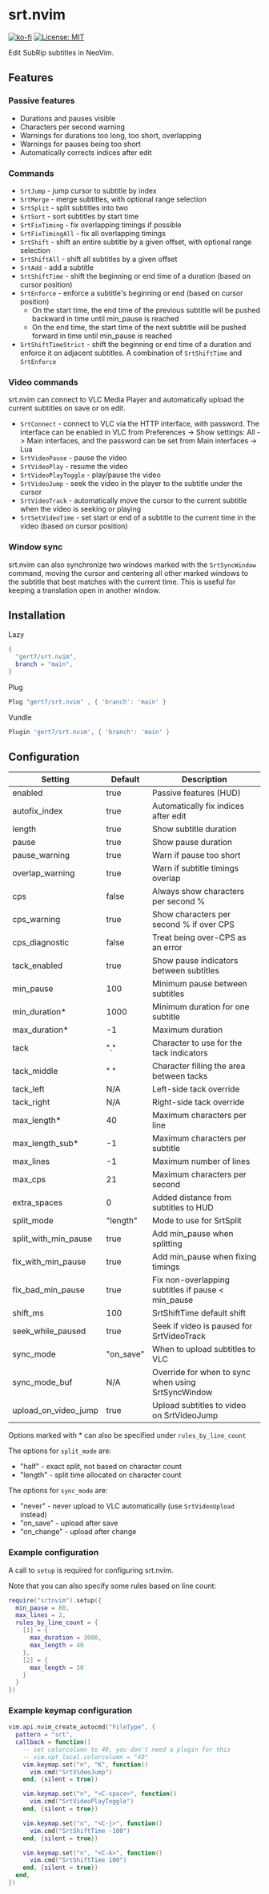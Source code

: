 # srt.nvim

[![ko-fi](https://ko-fi.com/img/githubbutton_sm.svg)](https://ko-fi.com/N4N116CYI2)
[![License: MIT](https://img.shields.io/badge/License-MIT-yellow.svg)](https://opensource.org/licenses/MIT)

Edit SubRip subtitles in NeoVim.

## Features

### Passive features

- Durations and pauses visible
- Characters per second warning
- Warnings for durations too long, too short, overlapping
- Warnings for pauses being too short
- Automatically corrects indices after edit

### Commands

- `SrtJump` - jump cursor to subtitle by index
- `SrtMerge` - merge subtitles, with optional range selection
- `SrtSplit` - split subtitles into two
- `SrtSort` - sort subtitles by start time
- `SrtFixTiming` - fix overlapping timings if possible
- `SrtFixTimingAll` - fix all overlapping timings
- `SrtShift` - shift an entire subtitle by a given offset, with optional range
selection
- `SrtShiftAll` - shift all subtitles by a given offset
- `SrtAdd` - add a subtitle
- `SrtShiftTime` - shift the beginning or end time of a duration (based on 
cursor position)
- `SrtEnforce` - enforce a subtitle's beginning or end (based on cursor
position)
  - On the start time, the end time of the previous subtitle will be pushed
  backward in time until min_pause is reached
  - On the end time, the start time of the next subtitle will be pushed
  forward in time until min_pause is reached
- `SrtShiftTimeStrict` - shift the beginning or end time of a duration and
enforce it on adjacent subtitles. A combination of `SrtShiftTime` and
`SrtEnforce`

### Video commands

srt.nvim can connect to VLC Media Player and automatically upload the current
subtitles on save or on edit.

- `SrtConnect` - connect to VLC via the HTTP interface, with password. The
interface can be enabled in VLC from Preferences -> Show settings: All -> Main
interfaces, and the password can be set from Main interfaces -> Lua
- `SrtVideoPause` - pause the video
- `SrtVideoPlay` - resume the video
- `SrtVideoPlayToggle` - play/pause the video
- `SrtVideoJump` - seek the video in the player to the subtitle under the cursor
- `SrtVideoTrack` - automatically move the cursor to the current subtitle when
the video is seeking or playing
- `SrtSetVideoTime` - set start or end of a subtitle to the current time in the video (based on
cursor position)

### Window sync

srt.nvim can also synchronize two windows marked with the `SrtSyncWindow`
command, moving the cursor and centering all other marked windows to the
subtitle that best matches with the current time. This is useful for keeping a
translation open in another window.

## Installation 

Lazy
```lua
{
  "gert7/srt.nvim", 
  branch = "main",
}
```

Plug
```lua
Plug "gert7/srt.nvim" , { 'branch': 'main' }
```

Vundle
```lua
Plugin 'gert7/srt.nvim', { 'branch': 'main' }
```

## Configuration

| Setting              | Default   | Description                                        |
| -------------------- | --------- | -------------------------------------------------- |
| enabled              | true      | Passive features (HUD)                             |
| autofix_index        | true      | Automatically fix indices after edit               |
| length               | true      | Show subtitle duration                             |
| pause                | true      | Show pause duration                                |
| pause_warning        | true      | Warn if pause too short                            |
| overlap_warning      | true      | Warn if subtitle timings overlap                   |
| cps                  | false     | Always show characters per second %                |
| cps_warning          | true      | Show characters per second % if over CPS           |
| cps_diagnostic       | false     | Treat being over-CPS as an error                   |
| tack_enabled         | true      | Show pause indicators between subtitles            |
| min_pause            | 100       | Minimum pause between subtitles                    |
| min_duration*        | 1000      | Minimum duration for one subtitle                  |
| max_duration*        | -1        | Maximum duration                                   |
| tack                 | "."       | Character to use for the tack indicators           |
| tack_middle          | " "       | Character filling the area between tacks           |
| tack_left            | N/A       | Left-side tack override                            |
| tack_right           | N/A       | Right-side tack override                           |
| max_length*          | 40        | Maximum characters per line                        |
| max_length_sub*      | -1        | Maximum characters per subtitle                    |
| max_lines            | -1        | Maximum number of lines                            |
| max_cps              | 21        | Maximum characters per second                      |
| extra_spaces         | 0         | Added distance from subtitles to HUD               |
| split_mode           | "length"  | Mode to use for SrtSplit                           |
| split_with_min_pause | true      | Add min_pause when splitting                       |
| fix_with_min_pause   | true      | Add min_pause when fixing timings                  |
| fix_bad_min_pause    | true      | Fix non-overlapping subtitles if pause < min_pause |
| shift_ms             | 100       | SrtShiftTime default shift                         |
| seek_while_paused    | true      | Seek if video is paused for SrtVideoTrack          |
| sync_mode            | "on_save" | When to upload subtitles to VLC                    |
| sync_mode_buf        | N/A       | Override for when to sync when using SrtSyncWindow |
| upload_on_video_jump | true      | Upload subtitles to video on SrtVideoJump          |

Options marked with * can also be specified under `rules_by_line_count`

The options for `split_mode` are:
- "half" - exact split, not based on character count
- "length" - split time allocated on character count

The options for `sync_mode` are:
- "never" - never upload to VLC automatically (use `SrtVideoUpload` instead)
- "on_save" - upload after save
- "on_change" - upload after change

### Example configuration

A call to `setup` is required for configuring srt.nvim.

Note that you can also specify some rules based on line count:

```lua
require("srtnvim").setup({
  min_pause = 80,
  max_lines = 2,
  rules_by_line_count = {
    [1] = {
      max_duration = 3000,
      max_length = 40
    },
    [2] = {
      max_length = 50
    }
  }
})
```

### Example keymap configuration

```lua
vim.api.nvim_create_autocmd("FileType", {
  pattern = "srt",
  callback = function()
    -- set colorcolumn to 40, you don't need a plugin for this
    -- vim.opt_local.colorcolumn = "40"
    vim.keymap.set("n", "K", function()
      vim.cmd("SrtVideoJump")
    end, {silent = true})

    vim.keymap.set("n", "<C-space>", function()
      vim.cmd("SrtVideoPlayToggle")
    end, {silent = true})

    vim.keymap.set("n", "<C-j>", function()
      vim.cmd("SrtShiftTime -100")
    end, {silent = true})

    vim.keymap.set("n", "<C-k>", function()
      vim.cmd("SrtShiftTime 100")
    end, {silent = true})
  end,
})
```
